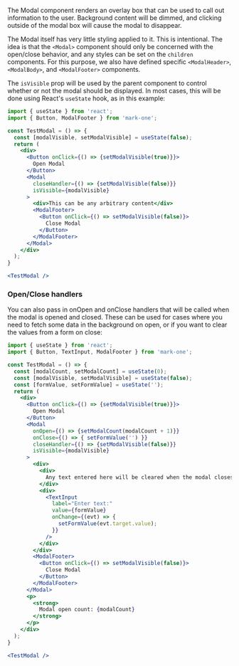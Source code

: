The Modal component renders an overlay box that can be used to call out information to the user. Background content will be dimmed, and clicking outside of the modal box will cause the modal to disappear.

The Modal itself has very little styling applied to it. This is intentional. The idea is that the `<Modal>` component should only be concerned with the open/close behavior, and any styles can be set on the `children` components. For this purpose, we also have defined specific `<ModalHeader>`, `<ModalBody>`, and `<ModalFooter>` components.

The `isVisible` prop will be used by the parent component to control whether or not the modal should be displayed. In most cases, this will be done using React's `useState` hook, as in this example:

```jsx
import { useState } from 'react';
import { Button, ModalFooter } from 'mark-one';

const TestModal = () => {
  const [modalVisible, setModalVisible] = useState(false);
  return (
    <div>
      <Button onClick={() => {setModalVisible(true)}}>
        Open Modal
      </Button>
      <Modal
        closeHandler={() => {setModalVisible(false)}}
        isVisible={modalVisible}
      >
        <div>This can be any arbitrary content</div>
        <ModalFooter>
          <Button onClick={() => setModalVisible(false)}>
            Close Modal
          </Button>
        </ModalFooter>
      </Modal>
    </div>
  );
}

<TestModal />
```

### Open/Close handlers

You can also pass in onOpen and onClose handlers that will be called when the modal is opened and closed. These can be used for cases where you need to fetch some data in the background on open, or if you want to clear the values from a form on close:

```jsx
import { useState } from 'react';
import { Button, TextInput, ModalFooter } from 'mark-one';

const TestModal = () => {
  const [modalCount, setModalCount] = useState(0);
  const [modalVisible, setModalVisible] = useState(false);
  const [formValue, setFormValue] = useState('');
  return (
    <div>
      <Button onClick={() => {setModalVisible(true)}}>
        Open Modal
      </Button>
      <Modal
        onOpen={() => {setModalCount(modalCount + 1)}}
        onClose={() => { setFormValue('') }}
        closeHandler={() => {setModalVisible(false)}}
        isVisible={modalVisible}
      >
        <div>
          <div>
            Any text entered here will be cleared when the modal closes
          </div>
          <div>
            <TextInput 
              label="Enter text:"
              value={formValue}
              onChange={(evt) => {
                setFormValue(evt.target.value); 
              }} 
            />
          </div>
        </div>
        <ModalFooter>
          <Button onClick={() => setModalVisible(false)}>
            Close Modal
          </Button>
        </ModalFooter>
      </Modal>
      <p>
        <strong>
          Modal open count: {modalCount}
        </strong>
      </p>
    </div>
  );
}

<TestModal />
```

